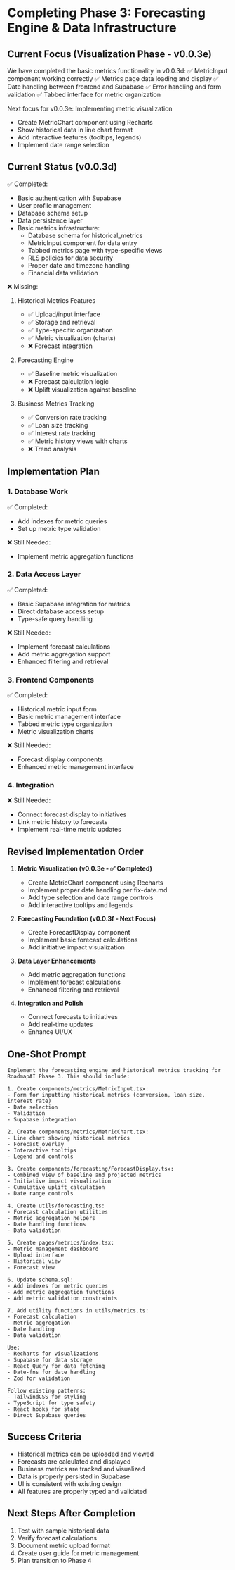 # Completing Phase 3: Forecasting Engine & Data Infrastructure

## Current Focus (Visualization Phase - v0.0.3e)
We have completed the basic metrics functionality in v0.0.3d:
✅ MetricInput component working correctly
✅ Metrics page data loading and display
✅ Date handling between frontend and Supabase
✅ Error handling and form validation
✅ Tabbed interface for metric organization

Next focus for v0.0.3e: Implementing metric visualization
- Create MetricChart component using Recharts
- Show historical data in line chart format
- Add interactive features (tooltips, legends)
- Implement date range selection

## Current Status (v0.0.3d)
✅ Completed:
- Basic authentication with Supabase
- User profile management
- Database schema setup
- Data persistence layer
- Basic metrics infrastructure:
  - Database schema for historical_metrics
  - MetricInput component for data entry
  - Tabbed metrics page with type-specific views
  - RLS policies for data security
  - Proper date and timezone handling
  - Financial data validation

❌ Missing:
1. Historical Metrics Features
   - ✅ Upload/input interface
   - ✅ Storage and retrieval
   - ✅ Type-specific organization
   - ✅ Metric visualization (charts)
   - ❌ Forecast integration

2. Forecasting Engine
   - ✅ Baseline metric visualization
   - ❌ Forecast calculation logic
   - ❌ Uplift visualization against baseline

3. Business Metrics Tracking
   - ✅ Conversion rate tracking
   - ✅ Loan size tracking
   - ✅ Interest rate tracking
   - ✅ Metric history views with charts
   - ❌ Trend analysis

## Implementation Plan

### 1. Database Work
✅ Completed:
- Add indexes for metric queries
- Set up metric type validation

❌ Still Needed:
- Implement metric aggregation functions

### 2. Data Access Layer
✅ Completed:
- Basic Supabase integration for metrics
- Direct database access setup
- Type-safe query handling

❌ Still Needed:
- Implement forecast calculations
- Add metric aggregation support
- Enhanced filtering and retrieval

### 3. Frontend Components
✅ Completed:
- Historical metric input form
- Basic metric management interface
- Tabbed metric type organization
- Metric visualization charts

❌ Still Needed:
- Forecast display components
- Enhanced metric management interface

### 4. Integration
❌ Still Needed:
- Connect forecast display to initiatives
- Link metric history to forecasts
- Implement real-time metric updates

## Revised Implementation Order

1. **Metric Visualization (v0.0.3e - ✅ Completed)**
   - Create MetricChart component using Recharts
   - Implement proper date handling per fix-date.md
   - Add type selection and date range controls
   - Add interactive tooltips and legends

2. **Forecasting Foundation (v0.0.3f - Next Focus)**
   - Create ForecastDisplay component
   - Implement basic forecast calculations
   - Add initiative impact visualization

3. **Data Layer Enhancements**
   - Add metric aggregation functions
   - Implement forecast calculations
   - Enhanced filtering and retrieval

4. **Integration and Polish**
   - Connect forecasts to initiatives
   - Add real-time updates
   - Enhance UI/UX

## One-Shot Prompt

```
Implement the forecasting engine and historical metrics tracking for RoadmapAI Phase 3. This should include:

1. Create components/metrics/MetricInput.tsx:
- Form for inputting historical metrics (conversion, loan size, interest rate)
- Date selection
- Validation
- Supabase integration

2. Create components/metrics/MetricChart.tsx:
- Line chart showing historical metrics
- Forecast overlay
- Interactive tooltips
- Legend and controls

3. Create components/forecasting/ForecastDisplay.tsx:
- Combined view of baseline and projected metrics
- Initiative impact visualization
- Cumulative uplift calculation
- Date range controls

4. Create utils/forecasting.ts:
- Forecast calculation utilities
- Metric aggregation helpers
- Date handling functions
- Data validation

5. Create pages/metrics/index.tsx:
- Metric management dashboard
- Upload interface
- Historical view
- Forecast view

6. Update schema.sql:
- Add indexes for metric queries
- Add metric aggregation functions
- Add metric validation constraints

7. Add utility functions in utils/metrics.ts:
- Forecast calculation
- Metric aggregation
- Date handling
- Data validation

Use:
- Recharts for visualizations
- Supabase for data storage
- React Query for data fetching
- Date-fns for date handling
- Zod for validation

Follow existing patterns:
- TailwindCSS for styling
- TypeScript for type safety
- React hooks for state
- Direct Supabase queries
```

## Success Criteria
- Historical metrics can be uploaded and viewed
- Forecasts are calculated and displayed
- Business metrics are tracked and visualized
- Data is properly persisted in Supabase
- UI is consistent with existing design
- All features are properly typed and validated

## Next Steps After Completion
1. Test with sample historical data
2. Verify forecast calculations
3. Document metric upload format
4. Create user guide for metric management
5. Plan transition to Phase 4 